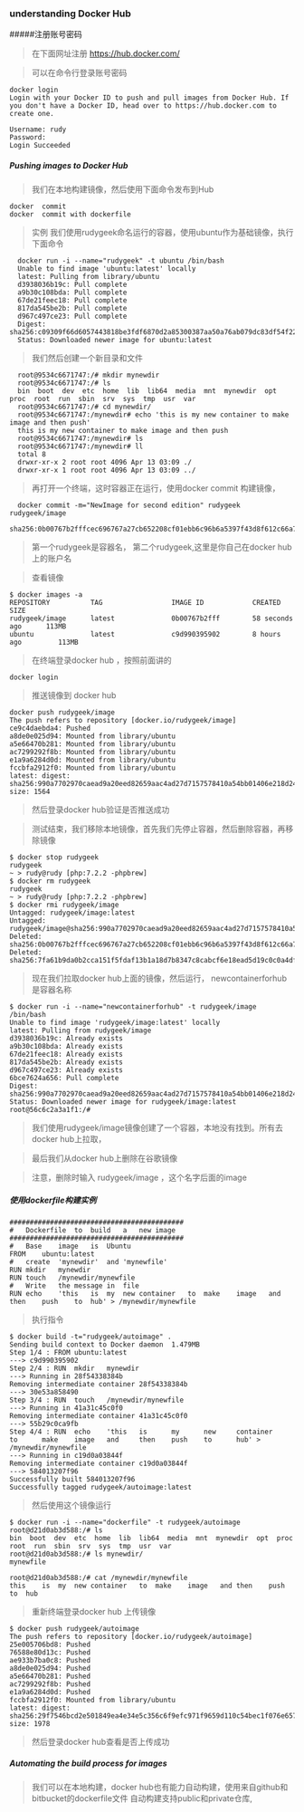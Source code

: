 ### understanding Docker Hub

#####注册账号密码

>在下面网址注册
    https://hub.docker.com/ 


> 可以在命令行登录账号密码

    docker login
    Login with your Docker ID to push and pull images from Docker Hub. If you don't have a Docker ID, head over to https://hub.docker.com to create one.
    
    Username: rudy
    Password: 
    Login Succeeded


##### Pushing	images	to	Docker	Hub

> 我们在本地构建镜像，然后使用下面命令发布到Hub

    docker	commit
    docker	commit with dockerfile

> 实例
> 我们使用rudygeek命名运行的容器，使用ubuntu作为基础镜像，执行下面命令

      docker run -i --name="rudygeek" -t ubuntu /bin/bash
      Unable to find image 'ubuntu:latest' locally
      latest: Pulling from library/ubuntu
      d3938036b19c: Pull complete 
      a9b30c108bda: Pull complete 
      67de21feec18: Pull complete 
      817da545be2b: Pull complete 
      d967c497ce23: Pull complete 
      Digest: sha256:c09309f66d6057443818be3fdf6870d2a85300387aa50a76ab079dc83df54f22
      Status: Downloaded newer image for ubuntu:latest

> 我们然后创建一个新目录和文件

      root@9534c6671747:/# mkdir mynewdir
      root@9534c6671747:/# ls
      bin  boot  dev  etc  home  lib  lib64  media  mnt  mynewdir  opt  proc  root  run  sbin  srv  sys  tmp  usr  var
      root@9534c6671747:/# cd mynewdir/
      root@9534c6671747:/mynewdir# echo 'this is my new container to make image and then push'
      this is my new container to make image and then push
      root@9534c6671747:/mynewdir# ls
      root@9534c6671747:/mynewdir# ll
      total 8
      drwxr-xr-x 2 root root 4096 Apr 13 03:09 ./
      drwxr-xr-x 1 root root 4096 Apr 13 03:09 ../


> 再打开一个终端，这时容器正在运行，使用docker commit 构建镜像，

      docker commit -m="NewImage for second edition" rudygeek rudygeek/image
      sha256:0b00767b2fffcec696767a27cb652208cf01ebb6c96b6a5397f43d8f612c66a7

> 第一个rudygeek是容器名， 第二个rudygeek,这里是你自己在docker hub上的账户名

> 查看镜像

    $ docker images -a
    REPOSITORY          TAG                 IMAGE ID            CREATED             SIZE
    rudygeek/image      latest              0b00767b2fff        58 seconds ago      113MB
    ubuntu              latest              c9d990395902        8 hours ago         113MB


> 在终端登录docker hub ，按照前面讲的

    docker login

> 推送镜像到 docker hub

    docker push rudygeek/image
    The push refers to repository [docker.io/rudygeek/image]
    ce9c4daebda4: Pushed 
    a8de0e025d94: Mounted from library/ubuntu 
    a5e66470b281: Mounted from library/ubuntu 
    ac7299292f8b: Mounted from library/ubuntu 
    e1a9a6284d0d: Mounted from library/ubuntu 
    fccbfa2912f0: Mounted from library/ubuntu 
    latest: digest: sha256:990a7702970caead9a20eed82659aac4ad27d7157578410a54bb01406e218d24 size: 1564


> 然后登录docker hub验证是否推送成功


> 测试结束，我们移除本地镜像，首先我们先停止容器，然后删除容器，再移除镜像

    $ docker stop rudygeek
    rudygeek
    ~ > rudy@rudy [php:7.2.2 -phpbrew]
    $ docker rm rudygeek
    rudygeek
    ~ > rudy@rudy [php:7.2.2 -phpbrew]
    $ docker rmi rudygeek/image
    Untagged: rudygeek/image:latest
    Untagged: rudygeek/image@sha256:990a7702970caead9a20eed82659aac4ad27d7157578410a54bb01406e218d24
    Deleted: sha256:0b00767b2fffcec696767a27cb652208cf01ebb6c96b6a5397f43d8f612c66a7
    Deleted: sha256:7fa61b9da0b2cca151f5fdaf13b1a18d7b8347c8cabcf6e18ead5d19c0c0a4df

> 现在我们拉取docker hub上面的镜像，然后运行， newcontainerforhub是容器名称

    $ docker run -i --name="newcontainerforhub" -t rudygeek/image /bin/bash
    Unable to find image 'rudygeek/image:latest' locally
    latest: Pulling from rudygeek/image
    d3938036b19c: Already exists 
    a9b30c108bda: Already exists 
    67de21feec18: Already exists 
    817da545be2b: Already exists 
    d967c497ce23: Already exists 
    6bce7624a656: Pull complete 
    Digest: sha256:990a7702970caead9a20eed82659aac4ad27d7157578410a54bb01406e218d24
    Status: Downloaded newer image for rudygeek/image:latest
    root@56c6c2a3a1f1:/# 


> 我们使用rudygeek/image镜像创建了一个容器，本地没有找到。所有去docker hub上拉取，

> 最后我们从docker hub上删除在谷歌镜像

> 注意，删除时输入 rudygeek/image ，这个名字后面的image


##### 使用dockerfile构建实例


    ###########################################	
    #	Dockerfile	to	build	a	new	image	
    ###########################################	
    #	Base	image	is	Ubuntu	
    FROM	ubuntu:latest
    #	create	'mynewdir'	and	'mynewfile'	
    RUN	mkdir	mynewdir	
    RUN	touch	/mynewdir/mynewfile	
    #	Write	the	message	in	file	
    RUN	echo	'this	is	my	new	container	to	make	image	and	then	push	to	hub' > /mynewdir/mynewfile	

> 执行指令

    $ docker build -t="rudygeek/autoimage" .
    Sending build context to Docker daemon  1.479MB
    Step 1/4 : FROM ubuntu:latest
    ---> c9d990395902
    Step 2/4 : RUN  mkdir   mynewdir
    ---> Running in 28f54338384b
    Removing intermediate container 28f54338384b
    ---> 30e53a858490
    Step 3/4 : RUN  touch   /mynewdir/mynewfile
    ---> Running in 41a31c45c0f0
    Removing intermediate container 41a31c45c0f0
    ---> 55b29c0ca9fb
    Step 4/4 : RUN  echo    'this   is      my      new     container       to      make    image   and     then    push    to      hub' > /mynewdir/mynewfile
    ---> Running in c19d0a03844f
    Removing intermediate container c19d0a03844f
    ---> 584013207f96
    Successfully built 584013207f96
    Successfully tagged rudygeek/autoimage:latest

> 然后使用这个镜像运行


    $ docker run -i --name="dockerfile" -t rudygeek/autoimage
    root@d21d0ab3d588:/# ls
    bin  boot  dev  etc  home  lib  lib64  media  mnt  mynewdir  opt  proc  root  run  sbin  srv  sys  tmp  usr  var
    root@d21d0ab3d588:/# ls mynewdir/
    mynewfile

    root@d21d0ab3d588:/# cat /mynewdir/mynewfile 
    this	is	my	new	container	to	make	image	and	then	push	to	hub


> 重新终端登录docker hub 上传镜像


    $ docker push rudygeek/autoimage
    The push refers to repository [docker.io/rudygeek/autoimage]
    25e005706bd8: Pushed 
    76588e80d13c: Pushed 
    ae933b7ba0c8: Pushed 
    a8de0e025d94: Pushed 
    a5e66470b281: Pushed 
    ac7299292f8b: Pushed 
    e1a9a6284d0d: Pushed 
    fccbfa2912f0: Mounted from library/ubuntu 
    latest: digest: sha256:29f7546bcd2e501849ea4e34e5c356c6f9efc971f9659d110c54bec1f076e657 size: 1978

> 然后登录docker hub查看是否上传成功


##### Automating	the	build	process	for images

> 我们可以在本地构建，docker hub也有能力自动构建，使用来自github和bitbucket的dockerfile文件 自动构建支持public和private仓库,